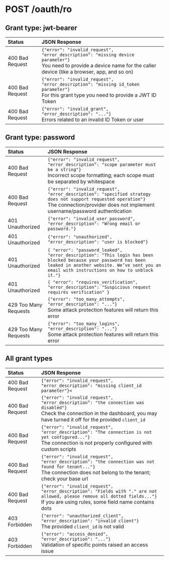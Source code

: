 # POST /oauth/ro

## Grant type: jwt-bearer

| Status           | JSON Response |
| :----------------| :------------ |
|<span class="badge badge-danger">400</span> Bad Request|`{"error": "invalid_request", "error_description": "missing device parameter"}` </br>You need to provide a device name for the caller device (like a browser, app, and so on) |
|<span class="badge badge-danger">400</span> Bad Request|`{"error": "invalid_request", "error_description": "missing id_token parameter"}`</br>For this grant type you need to provide a JWT ID Token |
|<span class="badge badge-danger">400</span> Bad Request|`{"error": "invalid_grant", "error_description": "..."}` </br>Errors related to an invalid ID Token or user |

## Grant type: password

| Status           | JSON Response |
| :----------------| :------------ |
| <span class="badge badge-danger">400</span> Bad Request|`{"error": "invalid_request", "error_description": "scope parameter must be a string"}`</br> Incorrect scope formatting; each scope must be separated by whitespace|
| <span class="badge badge-danger">400</span> Bad Request|`{"error": "invalid_request", "error_description": "specified strategy does not support requested operation"}`</br>The connection/provider does not implement username/password authentication |
| <span class="badge badge-danger">401</span> Unauthorized|`{"error": "invalid_user_password", "error_description": "Wrong email or password."}`|
| <span class="badge badge-danger">401</span> Unauthorized|`{"error": "unauthorized", "error_description": "user is blocked"}`|
| <span class="badge badge-danger">401</span> Unauthorized|`{ "error": "password_leaked", "error_description": "This login has been blocked because your password has been leaked in another website. We’ve sent you an email with instructions on how to unblock it."}`|
| <span class="badge badge-danger">401</span> Unauthorized|`{ "error": "requires_verification", "error_description": "Suspicious request requires verification" }`|
| <span class="badge badge-danger">429</span> Too Many Requests|`{"error": "too_many_attempts", "error_description": "..."}` </br>Some attack protection features will return this error|
| <span class="badge badge-danger">429</span> Too Many Requests|`{"error": "too_many_logins", "error_description": "..."}` </br>Some attack protection features will return this error|

## All grant types

| Status           | JSON Response |
| :--------------- | :----------- |
| <span class="badge badge-danger">400</span> Bad Request |`{"error": "invalid_request", "error_description": "missing client_id parameter"}<`|
| <span class="badge badge-danger">400</span> Bad Request |`{"error": "invalid_request", "error_description": "the connection was disabled"}`</br>Check the connection in the dashboard, you may have turned it off for the provided `client_id` |
| <span class="badge badge-danger">400</span> Bad Request |`{"error": "invalid_request", "error_description": "The connection is not yet configured..."}` </br>The connection is not properly configured with custom scripts|
| <span class="badge badge-danger">400</span> Bad Request |`{"error": "invalid_request", "error_description": "the connection was not found for tenant..."}`</br>The connection does not belong to the tenant; check your base url |
| <span class="badge badge-danger">400</span> Bad Request |`{"error": "invalid_request", "error_description": "Fields with "." are not allowed, please remove all dotted fields..."}`</br>If you are using rules, some field name contains dots |
| <span class="badge badge-danger">403</span> Forbidden |`{"error": "unauthorized_client", "error_description": "invalid client"}`</br>The provided `client_id` is not valid |
| <span class="badge badge-danger">403</span> Forbidden |`{"error": "access_denied", "error_description": "..."}`</br>Validation of specific points raised an access issue |